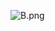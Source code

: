 ![B.png](https://github.com/Tan12d/Python_Turtle/assets/100254217/99f2d988-4acf-480b-921a-6934dc883a7a)
